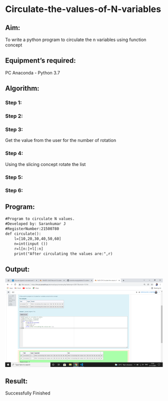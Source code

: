 # Circulate-the-values-of-N-variables
## Aim:
To write a python program to circulate the n variables using function concept
## Equipment’s required:
PC
Anaconda - Python 3.7
## Algorithm: 
### Step 1: 
### Step 2: 
### Step 3: 
Get the value from the user for the number of rotation
### Step 4: 
Using the slicing concept rotate the list

### Step 5: 
### Step 6: 
## Program:
```
#Program to circulate N values.
#Developed by: Sarankumar J
#RegisterNumber:21500780
def circulate():
    l=[10,20,30,40,50,60]
    n=int(input ())
    r=l[n:]+l[:n]
    print("After circulating the values are:",r)

```

## Output:

![output](./output.png)

## Result:
Successfully Finished
